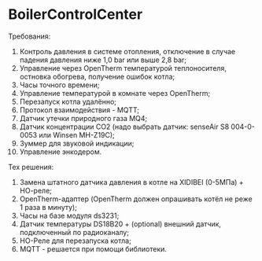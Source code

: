 # BoilerControlCenter
Требования:
1. Контроль давления в системе отопления, отключение в случае падения давления ниже 1,0 bar или выше 2,8 bar;
2. Управление через OpenTherm температурой теплоносителя, остновка обогрева, получение ошибок котла; 
3. Часы точного времени;
4. Управление температурой в комнате через OpenTherm;
5. Перезапуск котла удалённо;
6. Протокол взаимодействия - MQTT;
7. Датчик утечки природного газа MQ4;
8. Датчик концентрации CO2 (надо выбрать датчик: senseAir S8 004-0-0053 или Winsen MH-Z19C);
9. Зуммер для звуковой индикации;
10. Управление энкодером.

Тех решения:
1. Замена штатного датчика давления в котле на XIDIBEI (0-5МПа) + НО-реле;
2. OpenTherm-адаптер (OpenTherm должен опрашивать котёл не реже 1 раза в минуту);
3. Часы на базе модуля ds3231;
4. Датчик температуры DS18B20 + (optional) внешний датчик, подключенный по радиоканалу;
5. НО-Реле для перезапуска котла;
6. MQTT - решается при помощи библиотеки.
